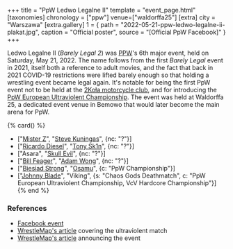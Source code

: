 +++
title = "PpW Ledwo Legalne II"
template = "event_page.html"
[taxonomies]
chronology = ["ppw"]
venue=["waldorffa25"]
[extra]
city = "Warszawa"
[extra.gallery]
1 = { path = "2022-05-21-ppw-ledwo-legalne-ii-plakat.jpg", caption = "Official poster", source = "[Official PpW Facebook]" }
+++

Ledwo Legalne II (_Barely Legal 2_) was [PPW](@/o/ppw.md)'s 6th major event, held on Saturday, May 21, 2022. The name follows from the first _Barely Legal_ event in 2021, itself both a reference to adult movies, and the fact that back in 2021 COVID-19 restrictions were lifted barely enough so that holding a wrestling event became legal again.
It's notable for being the first PpW event not to be held at the [2Koła motorcycle club](@/v/2kola.md), and for introducing the [PpW European Ultraviolent Championship](@/o/ppw.md#championships).
The event was held at Waldorffa 25, a dedicated event venue in Bemowo that would later become the main arena for PpW.


{% card() %}
- ["[Mister Z](@/w/mister-z.md)", "[Steve Kuningas](@/w/steve-kuningas.md)", {nc: "?"}]
- ["[Ricardo Diesel](@/w/ricardo-diesel.md)", "[Tony Sk1n](@/w/tony-sk1n.md)", {nc: "?"}]
- ["Asara", "[Skull Evil](@/w/skull-evil.md)", {nc: "?"}]
- ["[Bill Feager](@/w/feager.md)", "[Adam Wong](@/w/adam-wong.md)", {nc: "?"}]
- ["[Biesiad Strong](@/w/biesiad.md)", "[Osamu](@/w/osamu.md)", {c: "PpW Championship"}]
- ["[Johnny Blade](@/w/johnny-blade.md)", "Viking", {s: "Chaos Gods Deathmatch", c: "PpW
      European Ultraviolent Championship, VcV Hardcore Championship"}]
{% end %}

### References

* [Facebook event](https://www.facebook.com/events/1117782402125287/)
* [WrestleMap's article](https://www.wrestlemap.com/news/p1e7040pmjt9uwctkin6cod0xwqj1k) covering the ultraviolent match
* [WrestleMap's article](https://www.wrestlemap.com/news/mxrf1jwfu9v4hp21pmf7ws40yb76qk) announcing the event
